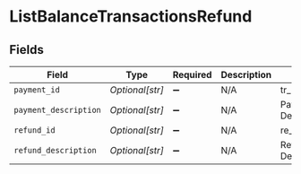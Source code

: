 # ListBalanceTransactionsRefund


## Fields

| Field                 | Type                  | Required              | Description           | Example               |
| --------------------- | --------------------- | --------------------- | --------------------- | --------------------- |
| `payment_id`          | *Optional[str]*       | :heavy_minus_sign:    | N/A                   | tr_5B8cwPMGnU         |
| `payment_description` | *Optional[str]*       | :heavy_minus_sign:    | N/A                   | Payment Description   |
| `refund_id`           | *Optional[str]*       | :heavy_minus_sign:    | N/A                   | re_5B8cwPMGnU         |
| `refund_description`  | *Optional[str]*       | :heavy_minus_sign:    | N/A                   | Refund Description    |